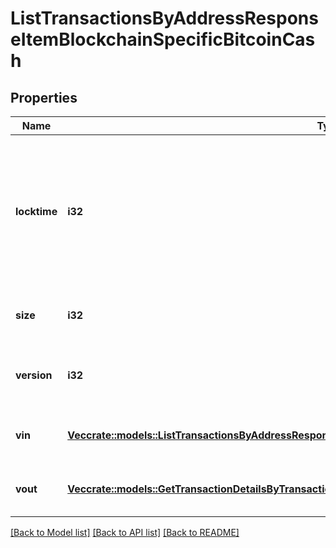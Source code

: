 # ListTransactionsByAddressResponseItemBlockchainSpecificBitcoinCash

## Properties

Name | Type | Description | Notes
------------ | ------------- | ------------- | -------------
**locktime** | **i32** | Represents the locktime on the transaction on the specific blockchain, i.e. the blockheight at which the transaction is valid. | 
**size** | **i32** | Represents the total size of this transaction. | 
**version** | **i32** | Represents the transaction's version number. | 
**vin** | [**Vec<crate::models::ListTransactionsByAddressResponseItemBlockchainSpecificBitcoinCashVin>**](ListTransactionsByAddressResponseItemBlockchainSpecificBitcoinCash_vin.md) | Represents the transaction inputs. | 
**vout** | [**Vec<crate::models::GetTransactionDetailsByTransactionIdResponseItemBlockchainSpecificBitcoinCashVout>**](GetTransactionDetailsByTransactionIDResponseItemBlockchainSpecificBitcoinCash_vout.md) | Represents the transaction outputs. | 

[[Back to Model list]](../README.md#documentation-for-models) [[Back to API list]](../README.md#documentation-for-api-endpoints) [[Back to README]](../README.md)


